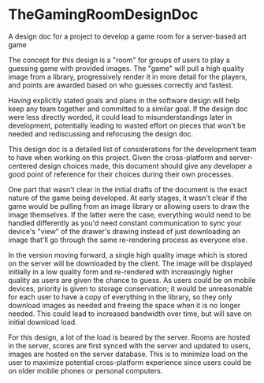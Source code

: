 # TheGamingRoomDesignDoc
A design doc for a project to develop a game room for a server-based art game

The concept for this design is a "room" for groups of users to play a guessing game with provided images. The "game" will pull a high quality image from a library, progressively render it in more detail for the players, and points are awarded based on who guesses correctly and fastest.

Having explicitly stated goals and plans in the software design will help keep any team together and committed to a similar goal. If the design doc were less directly worded, it could lead to misunderstandings later in development, potentially leading to wasted effort on pieces that won't be needed and rediscussing and refocusing the design doc.

This design doc is a detailed list of considerations for the development team to have when working on this project. Given the cross-platform and server-centered design choices made, this document should give any developer a good point of reference for their choices during their own processes.

One part that wasn't clear in the initial drafts of the document is the exact nature of the game being developed. At early stages, it wasn't clear if the game would be pulling from an image library or allowing users to draw the image themselves. If the latter were the case, everything would need to be handled differently as you'd need constant communication to sync your device's "view" of the drawer's drawing instead of just downloading an image that'll go through the same re-rendering process as everyone else.

In the version moving forward, a single high quality image which is stored on the server will be downloaded by the client. The image will be displayed initially in a low quality form and re-rendered with increasingly higher quality as users are given the chance to guess. As users could be on mobile devices, priority is given to storage conservation; it would be unreasonable for each user to have a copy of everything in the library, so they only download images as needed and freeing the space when it is no longer needed. This could lead to increased bandwidth over time, but will save on initial download load.

For this design, a lot of the load is beared by the server. Rooms are hosted in the server, scores are first synced with the server and updated to users, images are hosted on the server database. This is to minimize load on the user to maximize potential cross-platform experience since users could be on older mobile phones or personal computers.
